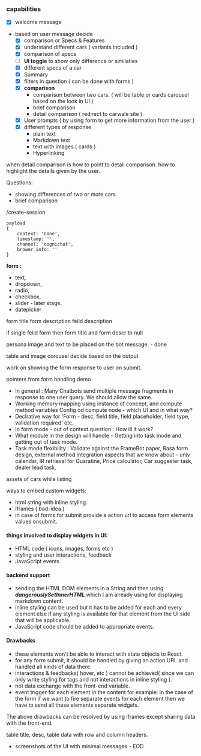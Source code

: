 ### **capabilities**

- [x] welcome message
- based on user message decide
  - [x] comparison or Specs & Features 
  - [x] understand different cars ( variants included )
  - [x] comparison of specs
  - [ ] **UI toggle** to show only difference or similaties  
  - [x] different specs of a car
  - [x] Summary
  - [x] filters in question ( can be done with forms )
  - [x] **comparison**
    - comparison between two cars. ( will be table or cards carousel based on the look in UI )
    - brief comparison 
    - detail comparison ( redirect to carwale site ).
  - [x] User prompts ( by using form to get more information from the user )
  - [x] different types of response 
    - plain text
    - Markdown text
    - text with images ( cards )
    - Hyperlinking 
  


when detail comparison is how to point to detail comparison.
how to highlight the details given by the user.


Questions:
- showing differences of two or more cars
- brief comparison






/create-session
```
payload
{ 
    context: 'none',
    timestamp: '',
    channel: 'cognichat',
    brower_info: ''
}
```

**form :**
- text,
- dropdown,
- radio,
- checkbox,
- slider  - later stage.
- datepicker

form title
form description
feild description

if single feild form then form title and form descr to null

persona image and text to be placed on the bot message. - done

table and image corousel decide based on the output

work on showing the form response to user on submit.



pointers from form handling demo
- In general : Many Chatbots send multiple message fragments in response to one user query. We should allow the same. 
- Working memory mapping using instance of concept, and compute method variables
Config od compute node - which UI and in what way?
- Declrative way for 'Form - desc, field title, field placeholder, field type, validation required' etc. 
- In form mode - out of context question : How ill it work?
- What module in the design will handle - Getting into task mode and getting out of task mode. 
- Task mode flexibility : Validate against the FrameBot paper, Rasa form design, external method integration aspects that we know about - univ calendar, IR retrieval for Quaratine, Price calculator, Car suggester task, dealer lead task.


assets of cars while listing



ways to embed custom widgets:
- html string with inline styling.
- iframes ( bad-idea )
- in case of forms for submit provide a action url to access form elements values onsubmit.



#### **things involved to display widgets in UI:**
- HTML code ( icons, images, forms etc )
- styling and user interactions, feedback
- JavaScript events

#### **backend support**
- sending the HTML DOM elements in a String and then using ***dangerouslySetInnerHTML*** which I am already using for displaying markdown content.
- inline styling can be used but it has to be added for each and every element else if any styling is available for that element from the UI side that will be applicable.
- JavaScript code should be added to appropriate events.

#### **Drawbacks**
- these elements won't be able to interact with state objects to React.
- for any form submit, it should be handled by giving an action URL and handled all kinds of data there.
- interactions & feedbacks( hover, etc ) cannot be achieved( since we can only write styling for tags and not interactions in inline styling ). 
- not data exchange with the front-end variable.
- event trigger for each element in the content for example: 
                  in the case of the form if we want to fire separate events for each element then we have to send all these elements separate widgets.

The above drawbacks can be resolved by using iframes except sharing data with the front-end.


table title, desc, table data with row and column headers.



- screenshots of the UI with minimal messages - EOD